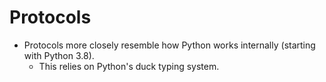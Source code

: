# Protocols

* Protocols more closely resemble how Python works internally (starting with Python 3.8).
  * This relies on Python's duck typing system.
